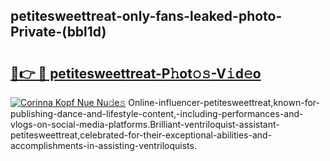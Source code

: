 ## petitesweettreat-only-fans​-leaked-photo​-Private-(bbl1d)


# <h2><a href="https://mediaupload.pro?title=petitesweettreat&ref=git">🔗👉 🔴 petitesweettreat-P𝚑ot𝚘𝚜-V𝚒d𝚎o</a></h2>

[![Corinna Kopf Nue Nu𝚍e𝚜](https://i.imgur.com/0qMVB7G.gif)](https://mediaupload.pro?title=petitesweettreat&ref=git)
Online-influencer-petitesweettreat,known-for-publishing-dance-and-lifestyle-content,-including-performances-and-vlogs-on-social-media-platforms.Brilliant-ventriloquist-assistant-petitesweettreat,celebrated-for-their-exceptional-abilities-and-accomplishments-in-assisting-ventriloquists.  